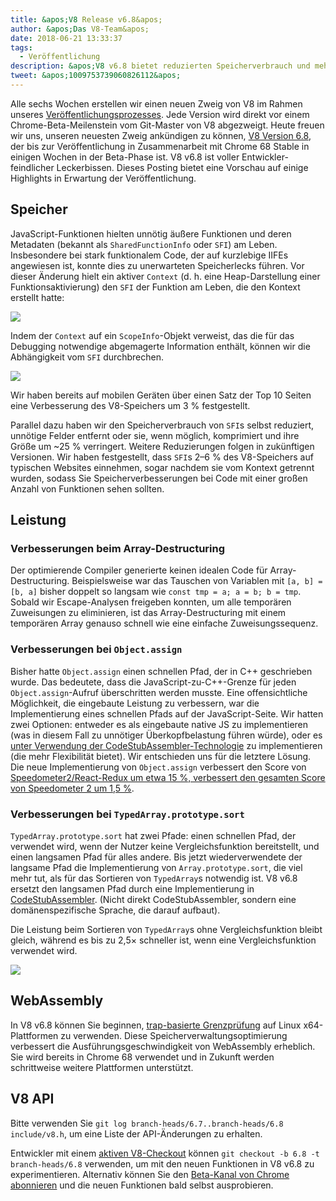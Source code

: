 ```yaml
---
title: &apos;V8 Release v6.8&apos;
author: &apos;Das V8-Team&apos;
date: 2018-06-21 13:33:37
tags:
  - Veröffentlichung
description: &apos;V8 v6.8 bietet reduzierten Speicherverbrauch und mehrere Leistungsverbesserungen.&apos;
tweet: &apos;1009753739060826112&apos;
---
```

Alle sechs Wochen erstellen wir einen neuen Zweig von V8 im Rahmen unseres [Veröffentlichungsprozesses](/docs/release-process). Jede Version wird direkt vor einem Chrome-Beta-Meilenstein vom Git-Master von V8 abgezweigt. Heute freuen wir uns, unseren neuesten Zweig ankündigen zu können, [V8 Version 6.8](https://chromium.googlesource.com/v8/v8.git/+log/branch-heads/6.8), der bis zur Veröffentlichung in Zusammenarbeit mit Chrome 68 Stable in einigen Wochen in der Beta-Phase ist. V8 v6.8 ist voller Entwickler-feindlicher Leckerbissen. Dieses Posting bietet eine Vorschau auf einige Highlights in Erwartung der Veröffentlichung.

<!--truncate-->
## Speicher

JavaScript-Funktionen hielten unnötig äußere Funktionen und deren Metadaten (bekannt als `SharedFunctionInfo` oder `SFI`) am Leben. Insbesondere bei stark funktionalem Code, der auf kurzlebige IIFEs angewiesen ist, konnte dies zu unerwarteten Speicherlecks führen. Vor dieser Änderung hielt ein aktiver `Context` (d. h. eine Heap-Darstellung einer Funktionsaktivierung) den `SFI` der Funktion am Leben, die den Kontext erstellt hatte:

![](/_img/v8-release-68/context-jsfunction-before.svg)

Indem der `Context` auf ein `ScopeInfo`-Objekt verweist, das die für das Debugging notwendige abgemagerte Information enthält, können wir die Abhängigkeit vom `SFI` durchbrechen.

![](/_img/v8-release-68/context-jsfunction-after.svg)

Wir haben bereits auf mobilen Geräten über einen Satz der Top 10 Seiten eine Verbesserung des V8-Speichers um 3 % festgestellt.

Parallel dazu haben wir den Speicherverbrauch von `SFI`s selbst reduziert, unnötige Felder entfernt oder sie, wenn möglich, komprimiert und ihre Größe um ~25 % verringert. Weitere Reduzierungen folgen in zukünftigen Versionen. Wir haben festgestellt, dass `SFI`s 2–6 % des V8-Speichers auf typischen Websites einnehmen, sogar nachdem sie vom Kontext getrennt wurden, sodass Sie Speicherverbesserungen bei Code mit einer großen Anzahl von Funktionen sehen sollten.

## Leistung

### Verbesserungen beim Array-Destructuring

Der optimierende Compiler generierte keinen idealen Code für Array-Destructuring. Beispielsweise war das Tauschen von Variablen mit `[a, b] = [b, a]` bisher doppelt so langsam wie `const tmp = a; a = b; b = tmp`. Sobald wir Escape-Analysen freigeben konnten, um alle temporären Zuweisungen zu eliminieren, ist das Array-Destructuring mit einem temporären Array genauso schnell wie eine einfache Zuweisungssequenz.

### Verbesserungen bei `Object.assign`

Bisher hatte `Object.assign` einen schnellen Pfad, der in C++ geschrieben wurde. Das bedeutete, dass die JavaScript-zu-C++-Grenze für jeden `Object.assign`-Aufruf überschritten werden musste. Eine offensichtliche Möglichkeit, die eingebaute Leistung zu verbessern, war die Implementierung eines schnellen Pfads auf der JavaScript-Seite. Wir hatten zwei Optionen: entweder es als eingebaute native JS zu implementieren (was in diesem Fall zu unnötiger Überkopfbelastung führen würde), oder es [unter Verwendung der CodeStubAssembler-Technologie](/blog/csa) zu implementieren (die mehr Flexibilität bietet). Wir entschieden uns für die letztere Lösung. Die neue Implementierung von `Object.assign` verbessert den Score von [Speedometer2/React-Redux um etwa 15 %, verbessert den gesamten Score von Speedometer 2 um 1,5 %](https://chromeperf.appspot.com/report?sid=d9ea9a2ae7cd141263fde07ea90da835cf28f5c87f17b53ba801d4ac30979558&start_rev=550155&end_rev=552590).

### Verbesserungen bei `TypedArray.prototype.sort`

`TypedArray.prototype.sort` hat zwei Pfade: einen schnellen Pfad, der verwendet wird, wenn der Nutzer keine Vergleichsfunktion bereitstellt, und einen langsamen Pfad für alles andere. Bis jetzt wiederverwendete der langsame Pfad die Implementierung von `Array.prototype.sort`, die viel mehr tut, als für das Sortieren von `TypedArray`s notwendig ist. V8 v6.8 ersetzt den langsamen Pfad durch eine Implementierung in [CodeStubAssembler](/blog/csa). (Nicht direkt CodeStubAssembler, sondern eine domänenspezifische Sprache, die darauf aufbaut).

Die Leistung beim Sortieren von `TypedArray`s ohne Vergleichsfunktion bleibt gleich, während es bis zu 2,5× schneller ist, wenn eine Vergleichsfunktion verwendet wird.

![](/_img/v8-release-68/typedarray-sort.svg)

## WebAssembly

In V8 v6.8 können Sie beginnen, [trap-basierte Grenzprüfung](https://docs.google.com/document/d/17y4kxuHFrVxAiuCP_FFtFA2HP5sNPsCD10KEx17Hz6M/edit) auf Linux x64-Plattformen zu verwenden. Diese Speicherverwaltungsoptimierung verbessert die Ausführungsgeschwindigkeit von WebAssembly erheblich. Sie wird bereits in Chrome 68 verwendet und in Zukunft werden schrittweise weitere Plattformen unterstützt.

## V8 API

Bitte verwenden Sie `git log branch-heads/6.7..branch-heads/6.8 include/v8.h`, um eine Liste der API-Änderungen zu erhalten.

Entwickler mit einem [aktiven V8-Checkout](/docs/source-code#using-git) können `git checkout -b 6.8 -t branch-heads/6.8` verwenden, um mit den neuen Funktionen in V8 v6.8 zu experimentieren. Alternativ können Sie den [Beta-Kanal von Chrome abonnieren](https://www.google.com/chrome/browser/beta.html) und die neuen Funktionen bald selbst ausprobieren.
